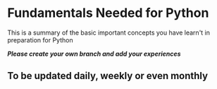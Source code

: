 # Fundamentals Needed for Python 
 This is a summary of the basic important concepts you have learn't in preparation for Python

***Please create your own branch and add your experiences***

## To be updated daily, weekly or even monthly
